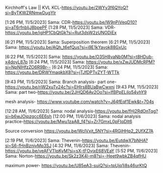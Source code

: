 Kirchhoff's Law || KVL KCL-https://youtu.be/2WYy3f6QYoQ?si=ByTKWZRNmwDugYlr

[1:26 PM, 11/5/2023] Sama: CDR-https://youtu.be/W9nPiVeqD10?si=aT6rfnbljJ8bpePF
[1:28 PM, 11/5/2023] Sama: VDR-https://youtu.be/igHP1CbQtGk?si=Rut3dsW2zUNODiEx

[6:21 PM, 11/5/2023] Sama: Superposition theorem
[6:21 PM, 11/5/2023] Sama: https://youtu.be/AQh_t6efQus?si=i9E1kYavok88GxUc

[6:22 PM, 11/5/2023] Sama: https://youtu.be/O35H8vaNb0M?si=t8HDub-x4doyL87p
[6:24 PM, 11/5/2023] Sama: https://youtu.be/xZwJUDMcRPM?si=NpNIHfzZO6R9Br--
[6:24 PM, 11/5/2023] Sama: https://youtu.be/DRWYmaqkbX8?si=jTJfDPTvZYT-WTTk

[9:43 PM, 11/5/2023] Sama: Branch analysis- part one-https://youtu.be/riW2xuTv24c?si=EHlrs8BUaBwCwxni
[9:43 PM, 11/5/2023] Sama: part two-https://youtu.be/2JHQD6Av2Oo?si=lfBPpELiIo54vhY9

mesh analysis- https://www.youtube.com/watch?v=J64fEqf1Ewk&t=704s

[12:28 AM, 11/6/2023] Sama: nodal analysis-https://youtu.be/fHj2RdOnTqg?si=b6wJOjpzgcc6E6sh
[12:00 PM, 11/6/2023] Sama: nodal analysis practice-https://youtu.be/Mwu1zaA8_f4?si=Zr7GmxL0pFIqDlt6


Source conversion             https://youtu.be/WcIVxjt_5NY?si=4RGiHHp2_2UfXZ7A

[2:19 PM, 11/6/2023] Sama: Thevenin-https://youtu.be/EutdwX7bNHA?si=S6-fHnBznjyMp3SJ
[4:32 PM, 11/6/2023] Sama: Thevenin-https://youtu.be/veAFVTIpKyM?si=sX-tFOvjxE68VEaY
[5:52 PM, 11/6/2023] Sama: Norton-https://youtu.be/Sk2z3K4l-m8?si=-Heet9wbkZB4qfHU

maximum power- https://youtu.be/U85eA3-suiQ?si=tpUjq1i8s46urKtQ











